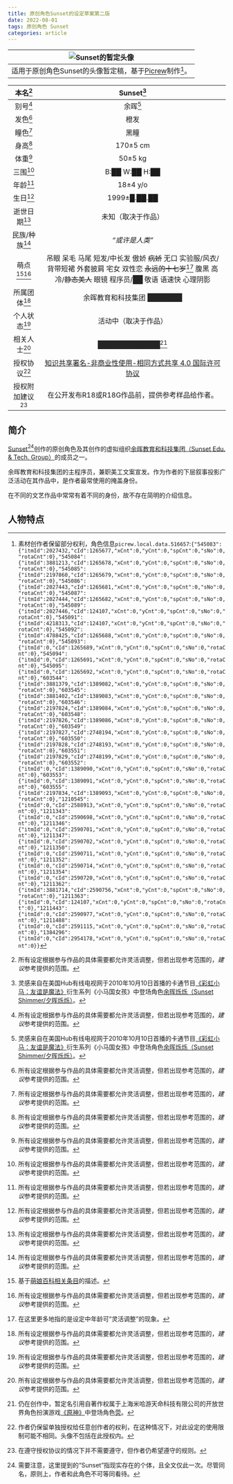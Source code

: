 ```yaml
---
title: 原创角色Sunset的设定草案第二版
date: 2022-08-01
tags: 原创角色 Sunset
categories: article
---
```


<!--黑幕CSS-->

<style>
.heimu, .heimu a, a .heimu, .heimu a.new {
    background-color: #252525;
    color: #252525;
    text-shadow: none;
}
.heimu:hover, .heimu:active,
.heimu:hover .heimu, .heimu:active .heimu {
    color: white !important;
}
.heimu:hover a, a:hover .heimu,
.heimu:active a, a:active .heimu {
    color: lightblue !important;
}
.heimu:hover .new, .heimu .new:hover, .new:hover .heimu,
.heimu:active .new, .heimu .new:active, .new:active .heimu {
    color: #BA0000 !important;
}
@media print {
  .heimu {
    color: #FFFFFF !important;
  }
}
</style>


|               ![Sunset的暂定头像](picrew.png)                |
| :----------------------------------------------------------: |
| 适用于原创角色Sunset的头像暂定稿，基于[Picrew](https://picrew.me/image_maker/516657)制作[^1]。 |

[^1]: 素材创作者保留部分权利，角色信息`picrew.local.data.516657`:`{"545083":{"itmId":2027432,"cId":1265677,"xCnt":0,"yCnt":0,"spCnt":0,"sNo":0,"rotaCnt":0},"545084":{"itmId":3881213,"cId":1265678,"xCnt":0,"yCnt":0,"spCnt":0,"sNo":0,"rotaCnt":0},"545085":{"itmId":2197860,"cId":1265679,"xCnt":0,"yCnt":0,"spCnt":0,"sNo":0,"rotaCnt":0},"545086":{"itmId":2027443,"cId":1265681,"xCnt":0,"yCnt":0,"spCnt":0,"sNo":0,"rotaCnt":0},"545087":{"itmId":2027444,"cId":1265682,"xCnt":0,"yCnt":0,"spCnt":0,"sNo":0,"rotaCnt":0},"545089":{"itmId":2027446,"cId":124107,"xCnt":0,"yCnt":0,"spCnt":0,"sNo":0,"rotaCnt":0},"545091":{"itmId":4218313,"cId":124107,"xCnt":0,"yCnt":0,"spCnt":0,"sNo":0,"rotaCnt":0},"545092":{"itmId":4788425,"cId":1265688,"xCnt":0,"yCnt":0,"spCnt":0,"sNo":0,"rotaCnt":0},"545093":{"itmId":0,"cId":1265689,"xCnt":0,"yCnt":0,"spCnt":0,"sNo":0,"rotaCnt":0},"545094":{"itmId":0,"cId":1265691,"xCnt":0,"yCnt":0,"spCnt":0,"sNo":0,"rotaCnt":0},"545095":{"itmId":0,"cId":1265692,"xCnt":0,"yCnt":0,"spCnt":0,"sNo":0,"rotaCnt":0},"603544":{"itmId":3881379,"cId":1389082,"xCnt":0,"yCnt":0,"spCnt":0,"sNo":0,"rotaCnt":0},"603545":{"itmId":3881402,"cId":1389083,"xCnt":0,"yCnt":0,"spCnt":0,"sNo":0,"rotaCnt":0},"603546":{"itmId":2197824,"cId":1389084,"xCnt":0,"yCnt":0,"spCnt":0,"sNo":0,"rotaCnt":0},"603548":{"itmId":2197826,"cId":1389086,"xCnt":0,"yCnt":0,"spCnt":0,"sNo":0,"rotaCnt":0},"603549":{"itmId":2197827,"cId":2748194,"xCnt":0,"yCnt":0,"spCnt":0,"sNo":0,"rotaCnt":0},"603550":{"itmId":2197828,"cId":2748193,"xCnt":0,"yCnt":0,"spCnt":0,"sNo":0,"rotaCnt":0},"603551":{"itmId":2197829,"cId":2748199,"xCnt":0,"yCnt":0,"spCnt":0,"sNo":0,"rotaCnt":0},"603552":{"itmId":0,"cId":1389090,"xCnt":0,"yCnt":0,"spCnt":0,"sNo":0,"rotaCnt":0},"603553":{"itmId":0,"cId":1389091,"xCnt":0,"yCnt":0,"spCnt":0,"sNo":0,"rotaCnt":0},"603555":{"itmId":2197834,"cId":1389093,"xCnt":0,"yCnt":0,"spCnt":0,"sNo":0,"rotaCnt":0},"1210545":{"itmId":0,"cId":2588913,"xCnt":0,"yCnt":0,"spCnt":0,"sNo":0,"rotaCnt":0},"1211343":{"itmId":0,"cId":2590698,"xCnt":0,"yCnt":0,"spCnt":0,"sNo":0,"rotaCnt":0},"1211346":{"itmId":0,"cId":2590701,"xCnt":0,"yCnt":0,"spCnt":0,"sNo":0,"rotaCnt":0},"1211347":{"itmId":0,"cId":2590702,"xCnt":0,"yCnt":0,"spCnt":0,"sNo":0,"rotaCnt":0},"1211350":{"itmId":0,"cId":2590711,"xCnt":0,"yCnt":0,"spCnt":0,"sNo":0,"rotaCnt":0},"1211352":{"itmId":0,"cId":2590714,"xCnt":0,"yCnt":0,"spCnt":0,"sNo":0,"rotaCnt":0},"1211354":{"itmId":0,"cId":2590720,"xCnt":0,"yCnt":0,"spCnt":0,"sNo":0,"rotaCnt":0},"1211362":{"itmId":3881714,"cId":2590756,"xCnt":0,"yCnt":0,"spCnt":0,"sNo":0,"rotaCnt":0},"1211363":{"itmId":0,"cId":124107,"xCnt":0,"yCnt":0,"spCnt":0,"sNo":0,"rotaCnt":0},"1211443":{"itmId":0,"cId":2590977,"xCnt":0,"yCnt":0,"spCnt":0,"sNo":0,"rotaCnt":0},"1211488":{"itmId":0,"cId":2591115,"xCnt":0,"yCnt":0,"spCnt":0,"sNo":0,"rotaCnt":0},"1384296":{"itmId":0,"cId":2954178,"xCnt":0,"yCnt":0,"spCnt":0,"sNo":0,"rotaCnt":0}}`

|     本名[^3]     |                          Sunset[^7]                          |
| :--------------: | :----------------------------------------------------------: |
|     别号[^3]     |                           余晖[^7]                           |
|     发色[^3]     |                             橙发                             |
|     瞳色[^3]     |                             黑瞳                             |
|     身高[^3]     |                           170±5 cm                           |
|     体重[^3]     |                           50±5 kg                            |
|     三围[^3]     |                        B:██ W:██ H:██                        |
|     年龄[^3]     |                           18±4 y/o                           |
|     生日[^3]     |                         1999±█.██.██                         |
|   逝世日期[^3]   |                      未知（取决于作品）                      |
|  民族/种族[^3]   |                        *“或许是人类”*                        |
|   萌点[^2][^3]   | 吊眼 呆毛 马尾 短发/中长发 傲娇 ~~病娇~~ 无口 实验服/风衣/背带短裙 外套披肩 宅女 双性恋 ~~永远的十七岁~~[^4] 腹黑 高冷/~~静态美人~~ 眼镜 程序员/<span class="heimu" title="你知道的太多了">██</span> 敬语 语速快 心理阴影 |
|   所属团体[^3]   | 余晖教育和科技集团 <span class="heimu" title="你知道的太多了">SCP基金会</span> |
|   个人状态[^3]   |                     活动中（取决于作品）                     |
|   相关人士[^3]   | <span class="heimu" title="你知道的太多了">女友（？）：Lumine</span>[^5] |
|   授权协议[^8]   | [知识共享署名-非商业性使用-相同方式共享 4.0 国际许可协议](http://creativecommons.org/licenses/by-nc-sa/4.0/) |
| 授权附加建议[^9] |       在公开发布R18或R18G作品前，提供参考样品给作者。        |

[^2]: 基于[萌娘百科相关条目](https://zh.moegirl.org.cn/萌属性)的描述。
[^3]: 所有设定根据参与作品的具体需要都允许灵活调整，但若出现参考范围的，*建议*参考提供的范围。
[^4]: 在这里更多地指的是设定中年龄可“灵活调整”的现象。

[^5]: 仍在创作中，暂定名引用自著作权属于上海米哈游天命科技有限公司的开放世界角色扮演游戏[《原神》](https://zh.moegirl.org.cn/%E5%8E%9F%E7%A5%9E)中登场角色[荧](https://zh.moegirl.org.cn/%E8%8D%A7)。

[^6]: SCP基金会是一个虚构的特工组织，作为同名互联网接龙小说创作项目中的主要要素。在该虚构宇宙中，SCP基金会是一个跨国秘密组织，负责搜寻并收容各种具有异常属性的个体、地点或物体（统称为“异常”），其宗旨为“控制”（Secure），“收容”（Contain），“保护”（Protect）。（维基百科） 如果需要在作品中引用内容，作品需要使用知识共享-版权归属-相同方式共享 3.0 授权协议（[CC-BY-SA](http://creativecommons.org/licenses/by-sa/3.0/deed.zh)）。

[^7]: 灵感来自在美国Hub有线电视网于2010年10月10日首播的卡通节目[《彩虹小马：友谊是魔法》](https://zh.moegirl.org.cn/%E5%BD%A9%E8%99%B9%E5%B0%8F%E9%A9%AC)衍生系列《小马国女孩》中登场角色[余晖烁烁（Sunset Shimmer/夕晖烁烁）](https://zh.moegirl.org.cn/%E4%BD%99%E6%99%96%E7%83%81%E7%83%81)。

[^8]: 作者仍保留单独授权给任意创作者的权利，在这种情况下，对此设定的使用限制可能不相同。头像不包括在此授权内。

[^9]: 在遵守授权协议的情况下并不需要遵守，但作者仍希望遵守的规则。

## 简介

[Sunset](https://github.com/lwd-temp)[^10]创作的原创角色及其创作的虚拟组织[余晖教育和科技集团（Sunset Edu. & Tech. Group）](https://github.com/Sunset-Edu-Tech-Group)的成员之一。

[^10]: 需要注意，这里提到的“Sunset”指现实存在的个体，且全文仅此一次。尽管同名，原则上，作者和此角色不可等同看待。

余晖教育和科技集团的主程序员，兼职美工文案宣发。作为作者的下层叙事投影广泛活动在其作品中，是作者最常使用的掩盖身份。

在不同的文艺作品中常常有着不同的身份，故不存在简明的介绍信息。

## 人物特点
